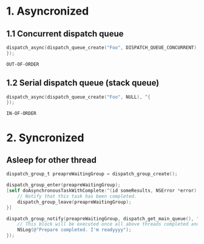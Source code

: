 # 1. Asyncronized

## 1.1 Concurrent dispatch queue

```objective-c
dispatch_async(dispatch_queue_create("Foo", DISPATCH_QUEUE_CONCURRENT), ^{
});
```

`OUT-OF-ORDER`

## 1.2 Serial dispatch queue (stack queue)

```objective-c
dispatch_async(dispatch_queue_create("Foo", NULL), ^{
});
```

`IN-OF-ORDER`

# 2. Syncronized

## Asleep for other thread

```objective-c
dispatch_group_t preapreWaitingGroup = dispatch_group_create();
```

```objective-c
dispatch_group_enter(preapreWaitingGroup);
[self doAsynchronousTaskWithComplete:^(id someResults, NSError *error) { 
    // Notify that this task has been completed.
    dispatch_group_leave(preapreWaitingGroup);  
}]
```

```objective-c
dispatch_group_notify(preapreWaitingGroup, dispatch_get_main_queue(), ^{
    // This block will be executed once all above threads completed and call dispatch_group_leave
    NSLog(@"Prepare completed. I'm readyyyy");
});
```
